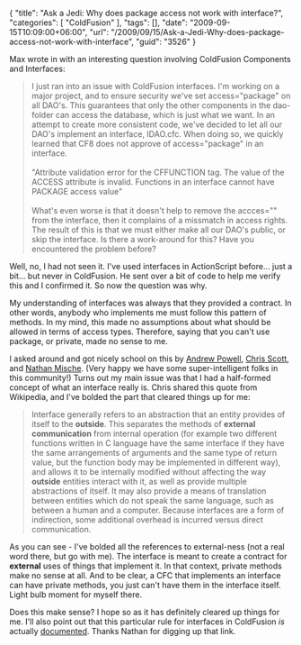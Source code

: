 {
	"title": "Ask a Jedi: Why does package access not work with interface?",
	"categories": [
		"ColdFusion"
	],
	"tags": [],
	"date": "2009-09-15T10:09:00+06:00",
	"url": "/2009/09/15/Ask-a-Jedi-Why-does-package-access-not-work-with-interface",
	"guid": "3526"
}

Max wrote in with an interesting question involving ColdFusion Components and Interfaces:

<blockquote>
I just ran into an issue with ColdFusion interfaces. I'm working on a major project, and to ensure security we've set  access="package" on all DAO's. This guarantees that only the other components in the dao-folder can access the database, which is just what we want. In an attempt to create more consistent code, we've decided to let all our DAO's implement an interface, IDAO.cfc. When doing so, we quickly learned that CF8 does not approve of  access="package" in an interface.
<br/><br/>
"Attribute validation error for the CFFUNCTION tag. The value of the ACCESS attribute is invalid. Functions in an interface cannot have PACKAGE access value"
<br/><br/>
What's even worse is that it doesn't help to remove the accces="" from the interface, then it complains of a missmatch in access rights. The result of this is that we must either make all our DAO's public, or skip the interface. Is there a work-around for this? Have you encountered the problem before?
</blockquote>

Well, no, I had not seen it. I've used interfaces in ActionScript before... just a bit... but never in ColdFusion. He sent over a bit of code to help me verify this and I confirmed it. So now the question was why.
<!--more-->
My understanding of interfaces was always that they provided a contract. In other words, anybody who implements me must follow this pattern of methods. In my mind, this made no assumptions about what should be allowed in terms of access types. Therefore, saying that you can't use package, or private, made no sense to me. 

I asked around and got nicely school on this by <a href="http://www.infoaccelerator.net/">Andrew Powell</a>, <a href="http://cdscott.blogspot.com/">Chris Scott</a>, and <a href="http://www.mischefamily.com/nathan/">Nathan Mische</a>. (Very happy we have some super-intelligent folks in this community!) Turns out my main issue was that I had a half-formed concept of what an interface really is. Chris shared this quote from Wikipedia, and I've bolded the part that cleared things up for me:

<blockquote>
Interface generally refers to an abstraction that an entity provides
of itself to the <b>outside</b>. This separates the methods of <b>external
communication</b> from internal operation (for example two different
functions written in C language have the same interface if they have
the same arrangements of arguments and the same type of return value,
but the function body may be implemented in different way), and allows
it to be internally modified without affecting the way <b>outside</b>
entities interact with it, as well as provide multiple abstractions of
itself. It may also provide a means of translation between entities
which do not speak the same language, such as between a human and a
computer. Because interfaces are a form of indirection, some
additional overhead is incurred versus direct communication.
</blockquote>

As you can see - I've bolded all the references to external-ness (not a real word there, but go with me). The interface is meant to create a contract for <b>external</b> uses of things that implement it. In that context, private methods make no sense at all. And to be clear, a CFC that implements an interface can have private methods, you just can't have them in the interface itself. Light bulb moment for myself there.

Does this make sense? I hope so as it has definitely cleared up things for me. I'll also point out that this particular rule for interfaces in ColdFusion <i>is</i> actually <a href="http://livedocs.adobe.com/coldfusion/8/htmldocs/Tags_i_09.html">documented</a>. Thanks Nathan for digging up that link.